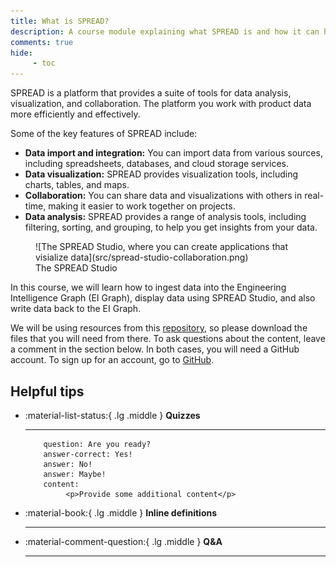 ```yaml
---
title: What is SPREAD?
description: A course module explaining what SPREAD is and how it can help you manage and visualize product data.
comments: true
hide:
     - toc
---
```


SPREAD is a platform that provides a suite of tools for data analysis, visualization, and collaboration. The platform you work with product data more efficiently and effectively.

Some of the key features of SPREAD include:

* **Data import and integration:** You can import data from various sources, including spreadsheets, databases, and cloud storage services.
* **Data visualization:** SPREAD provides visualization tools, including charts, tables, and maps.
* **Collaboration:** You can share data and visualizations with others in real-time, making it easier to work together on projects.
* **Data analysis:** SPREAD provides a range of analysis tools, including filtering, sorting, and grouping, to help you get insights from your data.

<figure markdown="span" style="border: none">
	![The SPREAD Studio, where you can create applications that visialize data](src/spread-studio-collaboration.png)
	<figcaption>The SPREAD Studio</figcaption>
</figure>

In this course, we will learn how to ingest data into the Engineering Intelligence Graph (EI Graph), display data using SPREAD Studio, and also write data back to the EI Graph.

We will be using resources from this [repository](), so please download the files that you will need from there. To ask questions about the content, leave a comment in the section below. In both cases, you will need a GitHub account. To sign up for an account, go to [GitHub](https://github.com).

## Helpful tips

<div class='grid cards' markdown>

* :material-list-status:{ .lg .middle } **Quizzes**

    ---
    <?quiz?>
          question: Are you ready?
          answer-correct: Yes!
          answer: No!
          answer: Maybe!
          content:
               <p>Provide some additional content</p>
     <?/quiz?>

* :material-book:{ .lg .middle } **Inline definitions**

    ---

* :material-comment-question:{ .lg .middle } **Q&A**

    ---

</div>
